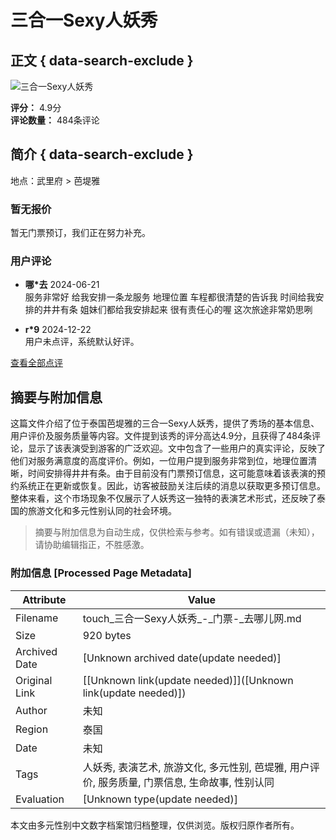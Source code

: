 # 三合一Sexy人妖秀

## 正文 { data-search-exclude }


![三合一Sexy人妖秀](https://img1.qunarzz.com/sight/p0/1608/e9/e904a09a3b6913d5a3.water.jpg_600x330_92ed56b9.jpg)

**评分：** 4.9分  
**评论数量：** 484条评论  

## 简介 { data-search-exclude }

地点：武里府 > 芭堤雅

### 暂无报价

暂无门票预订，我们正在努力补充。

### 用户评论

- **哪*去** 2024-06-21  
  服务非常好 给我安排一条龙服务 地理位置 车程都很清楚的告诉我 时间给我安排的井井有条 姐妹们都给我安排起来 很有责任心的喔 这次旅途非常奶思咧

- **r*9** 2024-12-22  
  用户未点评，系统默认好评。

[查看全部点评](https://touch.piao.qunar.com/touch/getCommentsAndTravelTips.htm?sightId=1751081693&pageSize=10&pageNum=1&fromType=SIGHT&cat=from_area%3Dmpl_guestsearch)
<!-- tcd_original_link https://touch.piao.qunar.com/touch/detail.htm?id=1751081693&cat=from_area%3Dmpl_guestsearch -->


## 摘要与附加信息

<!-- tcd_abstract -->
这篇文件介绍了位于泰国芭堤雅的三合一Sexy人妖秀，提供了秀场的基本信息、用户评价及服务质量等内容。文件提到该秀的评分高达4.9分，且获得了484条评论，显示了该表演受到游客的广泛欢迎。文中包含了一些用户的真实评论，反映了他们对服务满意度的高度评价。例如，一位用户提到服务非常到位，地理位置清晰，时间安排得井井有条。由于目前没有门票预订信息，这可能意味着该表演的预约系统正在更新或恢复。因此，访客被鼓励关注后续的消息以获取更多预订信息。整体来看，这个市场现象不仅展示了人妖秀这一独特的表演艺术形式，还反映了泰国的旅游文化和多元性别认同的社会环境。
<!-- tcd_abstract_end -->

> 摘要与附加信息为自动生成，仅供检索与参考。如有错误或遗漏（未知），请协助编辑指正，不胜感激。

### 附加信息 [Processed Page Metadata]

| Attribute       | Value                                  |
|-----------------|----------------------------------------|
| Filename        | touch_三合一Sexy人妖秀_-_门票-_去哪儿网.md                             |
| Size            | 920 bytes                           |
| Archived Date   | [Unknown archived date(update needed)]                             |
| Original Link   | [[Unknown link(update needed)]]([Unknown link(update needed)])                       |
| Author          | 未知                               |
| Region          | 泰国                               |
| Date            | 未知                                 |
| Tags            | 人妖秀, 表演艺术, 旅游文化, 多元性别, 芭堤雅, 用户评价, 服务质量, 门票信息, 生命故事, 性别认同                                 |
| Evaluation            | [Unknown type(update needed)]                                 |
<!-- tcd_table_end -->

本文由多元性别中文数字档案馆归档整理，仅供浏览。版权归原作者所有。
